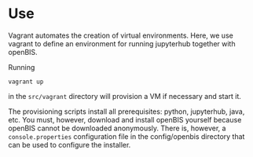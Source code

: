 # Use

Vagrant automates the creation of virtual environments. Here, we use vagrant to define an environment for running jupyterhub together with openBIS.

Running

    vagrant up

in the `src/vagrant` directory will provision a VM if necessary and start it.

The provisioning scripts install all prerequisites: python, jupyterhub, java, etc. You must, however, download and install openBIS yourself because openBIS cannot be downloaded anonymously. There is, however, a `console.properties` configuration file in the config/openbis directory that can be used to configure the installer.
